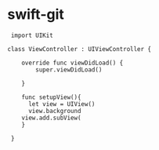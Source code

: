 # swift-git
     
     import UIKit
      
    class ViewController : UIViewController {
        
        override func viewDidLoad() {
            super.viewDidLoad()
             
        }     
        
        func setupView(){
          let view = UIView()
          view.background
        view.add.subView(
        }
                    
     }
     
